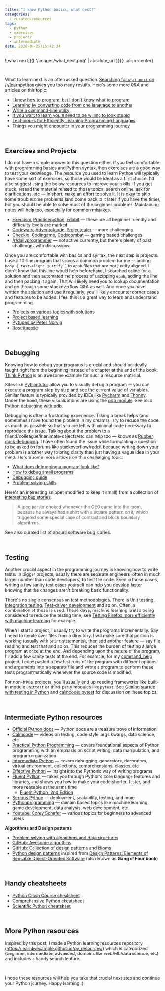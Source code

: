 ```yaml
---
title: "I know Python basics, what next?"
categories:
  - curated-resources
tags:
  - python
  - exercises
  - projects
  - intermediate
date: 2020-07-25T15:42:34
---
```


![what next]({{ '/images/what_next.png' | absolute_url }}){: .align-center}

<br>

What to learn next is an often asked question. [Searching for `what next` on /r/learnpython](https://www.reddit.com/r/learnpython/search?q=what+next&restrict_sr=on) gives you too many results. Here's some more Q&A and articles on this topic:

* [I know how to program, but I don't know what to program](https://www.devdungeon.com/content/i-know-how-program-i-dont-know-what-program)
* [Learning by converting code from one language to another](https://www.reddit.com/r/learnpython/comments/5503pa/code_conversion_probably_the_best_tool_any_level/)
* [Write a command-line utility](https://www.reddit.com/r/learnprogramming/comments/7m92i1/coding_idea_write_a_commandline_utility/)
* [If you want to learn you'll need to be willing to look stupid](https://www.reddit.com/r/learnprogramming/comments/5jm97p/if_you_want_to_learn_youll_need_to_be_willing_to/)
* [Techniques for Efficiently Learning Programming Languages](http://www.flyingmachinestudios.com/programming/learn-programming-languages-efficiently/)
* [Things you might encounter in your programming journey](https://www.techinasia.com/talk/27-things-started-programming)

<br>

## Exercises and Projects

I do not have a simple answer to this question either. If you feel comfortable with programming basics and Python syntax, then exercises are a good way to test your knowledge. The resource you used to learn Python will typically have some sort of exercises, so those would be ideal as a first choice. I'd also suggest using the below resources to improve your skills. If you get stuck, reread the material related to those topics, search online, ask for clarifications, etc  — in short, make an effort to solve it. It is okay to skip some troublesome problems (and come back to it later if you have the time), but you should be able to solve most of the beginner problems. Maintaining notes will help too, especially for common mistakes.

* [Exercism](https://exercism.io/tracks/python/exercises), [Practicepython](https://www.practicepython.org/), [Edabit](https://edabit.com/challenges/python3) — these are all beginner friendly and difficulty levels are marked
* [Codewars](https://www.codewars.com/), [Adventofcode](https://adventofcode.com/), [Projecteuler](https://projecteuler.net/) — more challenging
* [Checkio](https://py.checkio.org/), [Codingame](https://www.codingame.com/start), [Codecombat](https://codecombat.com/) — gaming based challenges
* [/r/dailyprogrammer](https://www.reddit.com/r/dailyprogrammer) — not active currently, but there's plenty of past challenges with discussions

Once you are comfortable with basics and syntax, the next step is projects. I use a 10-line program that solves a common problem for me — adding `body { text-align: justify }` to `epub` files that are not justify aligned. I didn't know that this line would help beforehand, I searched online for a solution and then automated the process of unzipping `epub`, adding the line and then packing it again. That will likely need you to lookup documentation and go through some stackoverflow Q&A as well. And once you have written the solution and use it regularly, you'll likely encounter corner cases and features to be added. I feel this is a great way to learn and understand programming.

* [Projects on various topics with solutions](https://github.com/karan/Projects-Solutions)
* [Project based learning](https://github.com/tuvtran/project-based-learning#python)
* [Pytudes by Peter Norvig](https://github.com/norvig/pytudes)
* [Rosettacode](https://rosettacode.org/wiki/Category:Python)

<br>

## Debugging

Knowing how to debug your programs is crucial and should be ideally taught right from the beginning instead of a chapter at the end of the book. [Think Python](https://greenteapress.com/wp/think-python-2e/) is an awesome example for such a resource material.

Sites like [Pythontutor](http://www.pythontutor.com/visualize.html#mode=edit) allow you to visually debug a program — you can execute a program step by step and see the current value of variables. Similar feature is typically provided by IDEs like [Pycharm](https://www.jetbrains.com/pycharm/) and [Thonny](https://thonny.org/). Under the hood, these visualizations are using the [pdb module](https://docs.python.org/3/library/pdb.html). See also [Python debugging with pdb](https://realpython.com/python-debugging-pdb/).

Debugging is often a frustrating experience. Taking a break helps (and sometimes I have found the problem in my dreams). Try to reduce the code as much as possible so that you are left with minimal code necessary to reproduce the issue. Talking about the problem to a friend/colleague/inanimate-objects/etc can help too — known as [Rubber duck debugging](https://rubberduckdebugging.com/). I have often found the issue while formulating a question to be asked on forums like stackoverflow/reddit because writing down your problem is another way to bring clarity than just having a vague idea in your mind. Here's some more articles on this challenging topic:

* [What does debugging a program look like?](https://jvns.ca/blog/2019/06/23/a-few-debugging-resources/)
* [How to debug small programs](https://ericlippert.com/2014/03/05/how-to-debug-small-programs/)
* [Debugging guide](https://uchicago-cs.github.io/debugging-guide/)
* [Problem solving skills](https://ryanstutorials.net/problem-solving-skills/)

Here's an interesting snippet (modified to keep it small) from a collection of [interesting bug stories](https://stackoverflow.com/questions/169713/whats-the-toughest-bug-you-ever-found-and-fixed).

>A jpeg parser choked whenever the CEO came into the room, because he always had a shirt with a square pattern on it, which triggered some special case of contrast and block boundary algorithms.

See also [curated list of absurd software bug stories](https://500mile.email/).

<br>

## Testing

Another crucial aspect in the programming journey is knowing how to write tests. In bigger projects, usually there are separate engineers (often in much larger number than code developers) to test the code. Even in those cases, writing a few sanity test cases yourself can help you develop faster knowing that the changes aren't breaking basic functionality.

There's no single consensus on test methodologies. There is [Unit testing](https://en.wikipedia.org/wiki/Unit_testing), [Integration testing](https://en.wikipedia.org/wiki/Integration_testing), [Test-driven development](https://en.wikipedia.org/wiki/Test-driven_development) and so on. Often, a combination of these is used. These days, machine learning is also being considered to reduce the testing time, see [Testing Firefox more efficiently with machine learning](https://hacks.mozilla.org/2020/07/testing-firefox-more-efficiently-with-machine-learning/) for example.

When I start a project, I usually try to write the programs incrementally. Say I need to iterate over files from a directory. I will make sure that portion is working (usually with `print` statements), then add another feature — say file reading and test that and so on. This reduces the burden of testing a large program at once at the end. And depending upon the nature of the program, I'll add a few sanity tests at the end. For example, for my [command_help](https://github.com/learnbyexample/command_help) project, I copy pasted a few test runs of the program with different options and arguments into a separate file and wrote a program to perform these tests programmatically whenever the source code is modified.

For non-trivial projects, you'll usually end up needing frameworks like built-in module `unittest` or third-party modules like `pytest`. See [Getting started with testing in Python](https://realpython.com/python-testing/) and [calmcode: pytest](https://calmcode.io/pytest/introduction.html) for discussion on these topics.

<br>

## Intermediate Python resources

* [Official Python docs](https://docs.python.org/3/index.html) — Python docs are a treasure trove of information
* [Calmcode](https://calmcode.io/) — videos on testing, code style, args kwargs, data science, etc
* [Practical Python Programming](https://dabeaz-course.github.io/practical-python/Notes/Contents.html) — covers foundational aspects of Python programming with an emphasis on script writing, data manipulation, and program organization
* [Intermediate Python](https://book.pythontips.com/en/latest/index.html) — covers debugging, generators, decorators, virtual environment, collections, comprehensions, classes, etc
* [Effective Python](https://www.effectivepython.com/) — insight into the Pythonic way of writing programs
* [Fluent Python](https://www.oreilly.com/library/view/fluent-python/9781491946237/) — takes you through Python’s core language features and libraries, and shows you how to make your code shorter, faster, and more readable at the same time
    * [Fluent Python, 2nd Edition](https://www.oreilly.com/library/view/fluent-python-2nd/9781492056348/)
* [Serious Python](https://nostarch.com/seriouspython) — deployment, scalability, testing, and more
* [Pythonprogramming](https://pythonprogramming.net/) — domain based topics like machine learning, game development, data analysis, web development, etc
* [Youtube: Corey Schafer](https://www.youtube.com/user/schafer5/playlists) — various topics for beginners to advanced users

**Algorithms and Design patterns**

* [Problem solving with algorithms and data structures](https://runestone.academy/runestone/static/pythonds/index.html) 
* [GitHub: Awesome algorithms](https://github.com/tayllan/awesome-algorithms)
* [GitHub: Collection of design patterns and idioms](https://github.com/faif/python-patterns)
* [Python design patterns](https://python-patterns.guide/) inspired from [Design Patterns: Elements of Reusable Object-Oriented Software](https://en.wikipedia.org/wiki/Design_Patterns) (also known as **Gang of Four book**)

<br>

## Handy cheatsheets

* [Python Crash Course cheatsheet](https://ehmatthes.github.io/pcc_2e/cheat_sheets/cheat_sheets/)
* [Comprehensive Python cheatsheet](https://gto76.github.io/python-cheatsheet/)
* [Scientific Python cheatsheet](https://ipgp.github.io/scientific_python_cheat_sheet/)

<br>

## More Python resources

Inspired by this post, I made a Python learning resources repository (https://learnbyexample.github.io/py_resources/) which is categorized (beginner, intermediate, advanced, domains like web/ML/data science, etc) and includes a handy search feature.

<br>

I hope these resources will help you take that crucial next step and continue your Python journey. Happy learning :)

